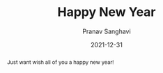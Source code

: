 ---
title: Happy New Year
layout: default
author: Pranav Sanghavi
date: 2021-12-31
abstract:
  Just want wish all of you a happy new year! 
---